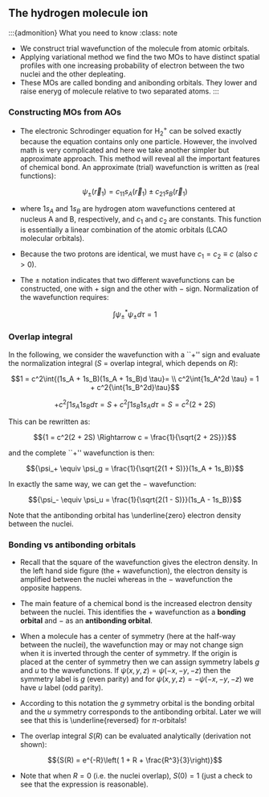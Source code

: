 ## The hydrogen molecule ion

:::{admonition} What you need to know
:class: note

-  We construct trial wavefunction of the molecule from atomic orbitals.
- Applying variational method we find the two MOs to have distinct spatial profiles with one increasing probability of electron between the two nuclei and the other depleating. 
- These MOs are called bonding and anibonding orbitals. They lower and raise eneryg of molecule relative to two separated atoms. 
:::

### Constructing MOs from AOs

- The electronic Schrodinger equation for H$_2^+$ can be solved exactly because the equation contains only one particle. However, the  involved math is very complicated and here we take another simpler but  approximate approach. This method will reveal all the important features of chemical bond. An approximate (trial) wavefunction is written as (real functions):

$${\psi_\pm(\vec{r}_1) = c_11s_A(\vec{r}_1) \pm c_21s_B(\vec{r}_1)}$$

- where $1s_A$ and $1s_B$ are hydrogen atom wavefunctions centered at nucleus A 
and B, respectively, and $c_1$ and $c_2$ are constants. This function is
essentially a linear combination of the atomic orbitals (LCAO molecular
orbitals). 
- Because the two protons are identical, we must have $c_1 = c_2 \equiv c$ (also $c > 0$).

- The $\pm$ notation indicates that two different wavefunctions can be 
constructed, one with + sign and the other with $-$ sign. Normalization of the wavefunction requires:

$${\int{\psi_\pm^*\psi_\pm d\tau} = 1}$$


### Overlap integral

In the following, we consider the wavefunction with a ``+'' sign and evaluate the normalization integral ($S$ = overlap integral, which depends on $R$):


$$1 = c^2\int{(1s_A + 1s_B)(1s_A + 1s_B)d \tau}= \\ c^2\int{1s_A^2d \tau} = 1 + c^2{\int{1s_B^2d}\tau}$$

$$+ c^2{\int{1s_A1s_Bd\tau}}{= S}+ c^2{\int{1s_B1s_Ad\tau}}{= S}= c^2(2 + 2S)$$


This can be rewritten as:

$${1 = c^2(2 + 2S) \Rightarrow c = \frac{1}{\sqrt{2 + 2S}}}$$

and the complete ``+'' wavefunction is then:

$${\psi_+ \equiv \psi_g = \frac{1}{\sqrt{2(1 + S)}}(1s_A + 1s_B)}$$

In exactly the same way, we can get the $-$ wavefunction:

$${\psi_- \equiv \psi_u = \frac{1}{\sqrt{2(1 - S)}}(1s_A - 1s_B)}$$



Note that the antibonding orbital has \underline{zero} electron density between the nuclei.

### Bonding vs antibonding orbitals

- Recall that the square of the wavefunction gives the electron density. In the left hand side figure (the + wavefunction), the electron density is amplified between the nuclei whereas in the $-$ wavefunction the opposite happens. 

- The main feature of a chemical bond is the increased electron  density between the nuclei. This identifies the + wavefunction as a  **bonding orbital** and $-$ as an **antibonding orbital**.

- When a molecule has a center of symmetry (here at the half-way between the 
nuclei), the wavefunction may or may not change sign when it is inverted
through the center of symmetry. If the origin is placed at the center of 
symmetry then we can assign symmetry labels $g$ and $u$ to the wavefunctions.
If $\psi(x, y, z) = \psi(-x, -y, -z)$ then the symmetry label is
$g$ (even parity) and for $\psi(x, y, z) = -\psi(-x, -y, -z)$ we have $u$ label
(odd parity). 
-  According to this notation the $g$ symmetry orbital is the 
bonding orbital and the $u$ symmetry corresponds to the antibonding orbital.
Later we will see that this is \underline{reversed} for $\pi$-orbitals!

- The overlap integral $S(R)$ can be evaluated analytically (derivation not shown):

$${S(R) = e^{-R}\left( 1 + R + \frac{R^3}{3}\right)}$$

- Note that when $R = 0$ (i.e. the nuclei overlap), $S(0) = 1$ (just a check to see that the expression is reasonable).


